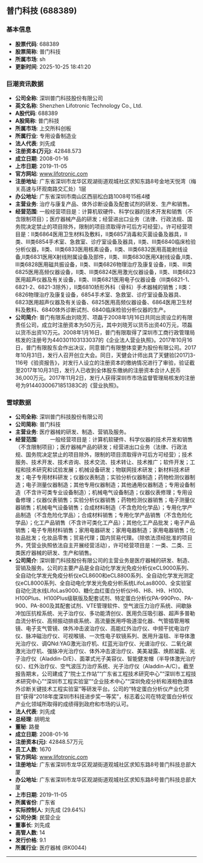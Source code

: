 ## 普门科技 (688389)

### 基本信息

- **股票代码**: 688389
- **股票简称**: 普门科技
- **所属市场**: sh
- **更新时间**: 2025-10-25 18:41:20

### 巨潮资讯数据

- **公司全称**: 深圳普门科技股份有限公司
- **英文名称**: Shenzhen Lifotronic Technology Co., Ltd.
- **A股代码**: 688389
- **A股简称**: 普门科技
- **所属市场**: 上交所科创板
- **所属行业**: 专用设备制造业
- **法人代表**: 刘先成
- **注册资本(万元)**: 42848.573
- **成立日期**: 2008-01-16
- **上市日期**: 2019-11-05
- **官方网站**: www.lifotronic.com
- **注册地址**: 广东省深圳市龙华区观湖街道观城社区求知东路8号金地天悦湾（梅关高速与环观南路交汇处）1层
- **办公地址**: 广东省深圳市南山区西丽松白路1008号15栋4楼
- **主营业务**: 治疗与康复产品、体外诊断设备及配套试剂的研发、生产和销售。
- **经营范围**: 一般经营项目是：计算机软硬件、科学仪器的技术开发和销售（不含限制项目）；医疗器械产品的研发；经营进出口业务（法律、行政法规、国务院决定禁止的项目除外，限制的项目须取得许可后方可经营）。许可经营项目是：Ⅱ类6864医用卫生材料及敷料，Ⅱ类6857消毒和灭菌设备及器具，Ⅱ类、Ⅲ类6854手术室、急救室、诊疗室设备及器具，Ⅱ类、Ⅲ类6840临床检验分析仪器，Ⅱ类、Ⅲ类6833医用核素设备，Ⅱ类、Ⅲ类6832医用高能射线设备,Ⅱ类6831医用X射线附属设备及部件，Ⅱ类、Ⅲ类6830医用X射线设备,Ⅱ类、Ⅲ类6828医用磁共振设备，Ⅱ类、Ⅲ类6826物理治疗及康复设备，Ⅱ类、Ⅲ类6825医用高频仪器设备，Ⅱ类、Ⅲ类6824医用激光仪器设备，Ⅱ类、Ⅲ类6823医用超声仪器及有关设备，Ⅱ类、Ⅲ类6821医用电子仪器设备（Ⅲ类6821-1、6821-2、6821-3除外），Ⅱ类6810矫形外科（骨科）手术器械的销售；II类：6826物理治疗及康复设备，6854手术室、急救室、诊疗室设备及器具、6823医用超声仪器及有关设备、6825医用高频仪器设备、6864医用卫生材料及敷料、6840体外诊断试剂、6840临床检验分析仪器的生产。
- **公司简介**: 普门有限系由刘晓芳、项磊于2008年1月16日共同出资设立的有限责任公司，成立时注册资本为50万元，其中刘晓芳以货币出资40万元，项磊以货币出资10万元。2008年1月16日，普门有限取得了深圳市工商行政管理局核发的注册号为440301103133037的《企业法人营业执照》。2017年10月16日，普门有限股东会作出决议，同意普门有限整体变更为股份有限公司。2017年10月31日，发行人召开创立大会。同日，天健会计师出具了天健验[2017]3-116号《验资报告》，对发行人设立的注册资本的缴纳情况进行了审验，验证截至2017年10月31日，发行人已收到全体股东缴纳的注册资本合计人民币36,000万元。2017年11月2日，发行人获得深圳市市场监督管理局核发的注册号为91440300671851383C的《营业执照》。

### 雪球数据

- **公司全称**: 深圳普门科技股份有限公司
- **公司简称**: 普门科技
- **主营业务**: 医疗器械的研发、制造、营销及服务。
- **经营范围**: 　　一般经营项目是：计算机软硬件、科学仪器的技术开发和销售（不含限制项目）；医疗器械产品的研发；经营进出口业务（法律、行政法规、国务院决定禁止的项目除外，限制的项目须取得许可后方可经营）；技术服务、技术开发、技术咨询、技术交流、技术转让、技术推广；软件开发；工程和技术研究和试验发展；机械设备研发；物联网技术研发；新材料技术研发；电子专用材料研发；仪器仪表制造；实验分析仪器制造；药物检测仪器制造；电子测量仪器制造；其他专用仪器制造；其他通用仪器制造；专用设备制造（不含许可类专业设备制造）；机械电气设备制造；仪器仪表修理；专用设备修理；仪器仪表销售；实验分析仪器销售；药物检测仪器销售；电子测量仪器销售；机械电气设备销售；合成材料制造（不含危险化学品）；专用化学产品制造（不含危险化学品）；合成材料销售；专用化学产品销售（不含危险化学品）；化工产品销售（不含许可类化工产品）；其他化工产品批发；电子产品销售；电子专用材料销售；家用电器研发；家用电器制造；家用电器销售；化妆品批发；化妆品零售；贸易代理；国内贸易代理。（除依法须经批准的项目外，凭营业执照依法自主开展经营活动），许可经营项目是：一类、二类、三类医疗器械的研发、生产和销售。
- **公司简介**: 深圳普门科技股份有限公司的主营业务是医疗器械的研发、制造、营销及服务。公司的主要产品是全自动化学发光免疫分析仪eCL9000系列、全自动化学发光免疫分析仪eCL8600和eCL8800系列、全自动化学发光测定仪eCL8000系列、全自动电化学发光免疫分析系统LifoLas8000、全实验室自动化流水线LifoLas9000、糖化血红蛋白分析仪H6、H8、H9、H100、H100Plus、H100Plus级联版及配套试剂、特定蛋白分析仪PA-990Pro、PA-900、PA-800及其配套试剂、VTE管理软件、空气波压力治疗系统、间歇脉冲加压抗栓系统、光子治疗仪、多功能清创仪、医用负压吸引器、超声多普勒血流分析仪、高频振动排痰系统、高流量医用呼吸道湿化器、气管插管用喉镜、电子支气管镜、体外冲击波治疗仪、高能红外治疗仪、中频干扰电治疗仪、脉冲磁治疗仪、可视喉镜、一次性电子软镜系列、医用升温毯、半导体激光治疗仪、调QNd:YAG激光治疗机、红蓝光治疗仪、光谱治疗仪、二氧化碳激光治疗机、强脉冲光治疗仪、体外冲击波治疗仪、美美凝露、焕颜凝露、光子治疗仪（Aladdin-D/E）、面罩式光子美容仪、智能健发帽（半导体激光治疗仪）、红外治疗仪、空气波压力治疗系统、光子治疗仪（Aladdin-A/C）。截至报告期末，公司建成了“院士工作站”“广东省工程技术研究中心”“深圳市工程技术研究中心”“深圳市工程实验室”“企业技术中心”“深圳免疫分析和液相色谱体外诊断关键技术工程实验室”等研发平台。公司的“特定蛋白分析仪产业化项目”获得“2018年度深圳市科技进步奖一等奖”，标志着公司在特定蛋白分析仪产业化领域所取得的成绩得到政府和市场的认可。
- **法人代表**: 刘先成
- **总经理**: 胡明龙
- **董秘**: 路曼
- **成立日期**: 2008-01-16
- **注册资本(元)**: 42848.57万元
- **员工人数**: 1670
- **官方网站**: www.lifotronic.com
- **注册地址**: 广东省深圳市龙华区观湖街道观城社区求知东路8号普门科技总部大厦
- **办公地址**: 广东省深圳市龙华区观湖街道观城社区求知东路8号普门科技总部大厦
- **上市日期**: 2019-11-05
- **所属省份**: 广东省
- **实际控制人**: 刘先成 (29.64%)
- **公司分类**: 民营企业
- **董事长**: 刘先成
- **高管人数**: 14
- **发行价格**: 9.1
- **所属行业**: 医疗器械 (BK0044)

---
